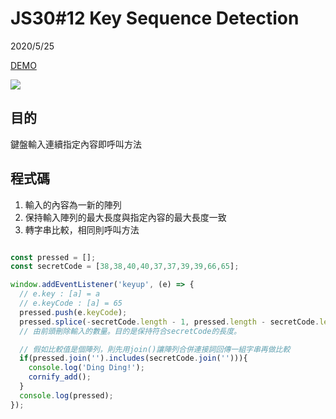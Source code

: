 # JS30#12 Key Sequence Detection
2020/5/25

[DEMO](https://gbuzz45.github.io/gbuzz45-JS30-demo/12_KeySequenceDetection/)

![](https://i.imgur.com/9Wh05Sr.png)

## 目的
鍵盤輸入連續指定內容即呼叫方法


## 程式碼
1. 輸入的內容為一新的陣列
2. 保持輸入陣列的最大長度與指定內容的最大長度一致
3. 轉字串比較，相同則呼叫方法

```javascript

const pressed = [];
const secretCode = [38,38,40,40,37,37,39,39,66,65];

window.addEventListener('keyup', (e) => {
  // e.key : [a] = a
  // e.keyCode : [a] = 65
  pressed.push(e.keyCode);
  pressed.splice(-secretCode.length - 1, pressed.length - secretCode.length);
  // 由前頭刪除輸入的數量。目的是保持符合secretCode的長度。

  // 假如比較值是個陣列，則先用join()讓陣列合併連接詞回傳一組字串再做比較
  if(pressed.join('').includes(secretCode.join(''))){
    console.log('Ding Ding!');
    cornify_add();
  }
  console.log(pressed);
});

```
